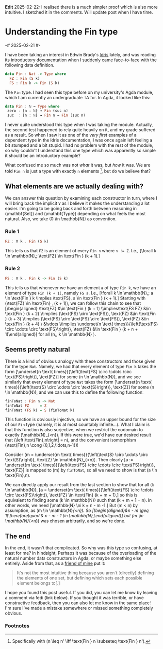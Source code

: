 **Edit** 2025-02-22: I realised there is a much simpler proof which is also more intuitive. I sketched it in the comments. Will update post when I have time.

# Understanding the Fin type

-# 2025-02-21 #-

I have been taking an interest in Edwin Brady's [Idris](https://www.idris-lang.org/) lately, and was reading its introductory documentation when I suddenly came face-to-face with the following data definition.

```hs
data Fin : Nat -> Type where
  FZ : Fin (S k)
  FS : Fin k -> Fin (S k)
```

The `Fin` type. I had seen this type before on my university's Agda module, which I am currently an undergraduate TA for. In Agda, it looked like this:

```hs
data Fin : ℕ → Type where
 zero : {n : ℕ} → Fin (suc n)
 suc  : {n : ℕ} → Fin n → Fin (suc n)
```

I never quite understood this type when I was taking the module. Actually, the second test happened to rely quite heavily on it, and my grade suffered as a result. So when I saw it as one of the *very first* examples of a dependent type in the Idris documentation, I was once again left feeling a bit stumped and a bit stupid. I had no problem with the rest of the module, so why couldn't I understand this one type which was apparently so simple it should be an introductory example?

What confused me so much was not *what* it was, but *how* it was. We are told `Fin n` is just a type with exactly `n` elements [^1], but do we believe that?

## What elements are we actually dealing with?

We can answer this question by examining each constructor in turn, where I will bring back the implicit `∀` as I believe it makes the understanding a lot easier. I'm going to be going back and forth between reasoning in \(\mathbf{Set}\) and \(\mathbf{Type}\) depending on what feels the most natural. Also, we take \(0 \in \mathbb{N}\) as convention.

### Rule 1

```hs
FZ : ∀ k . Fin (S k)
```

This tells us that `FZ` is an element of every `Fin n` where `n != Z`. I.e., \[\forall k \in \mathbb{N},\; \text{FZ} \in \text{Fin } (k + 1).\]

### Rule 2

```hs
FS : ∀ k . Fin k -> Fin (S k)
```

This tells us that whenever we have an element `a` of type `Fin k`, we have an element of type `Fin (k + 1)`, namely `FS a`. I.e.,
\[\forall k \in \mathbb{N},\; a \in \text{Fin } k \implies \text{FS}\, a \in \text{Fin } (k + 1).\] Starting with \(\text{FZ} \in \text{Fin} \, (k + 1)\), we can follow this chain to see that
\[\begin{aligned} \text{FZ} &\in \text{Fin } (k + 1) \\\implies\text{FS FZ} &\in \text{Fin } (k + 2) \\\implies (\text{FS} \circ \text{FS})\, \text{FZ} &\in \text{Fin } (k + 3) \\\implies (\text{FS} \circ \text{FS} \circ \text{FS})\, \text{FZ} &\in \text{Fin } (k + 4) \\ &\vdots \\\implies \underset{n \text{ times}}{\left(\text{FS} \circ \cdots \circ \text{FS}\right)}\, \text{FZ} &\in \text{Fin } (k + n + 1)\end{aligned}\] for all \(n,\, k \in \mathbb{N} \).

## Seems pretty natural

There is a kind of obvious analogy with these constructors and those given for the type `Nat`. Namely, we had that every element of type `Fin k` takes the form
\[\underset{n \text{ times}}{\left(\text{FS} \circ \cdots \circ \text{FS}\right)}\, \text{FZ}\] for some \(n \in \mathbb{N}\), and we see similarly that every element of type `Nat` takes the form
\[\underset{n \text{ times}}{\left(\text{S} \circ \cdots \circ \text{S}\right)}\, \text{Z}\] for some \(n \in \mathbb{N}\),
and we can use this to define the following function:

```hs
finToNat : Fin n -> Nat
finToNat FZ     = Z
finToNat (FS k) = S (finToNat k)
```

This function is obviously injective, so we have an upper bound for the size of our `Fin` type (namely, it is at most countably infinite...). What I claim is that this function is also surjective, when we restrict the codomain to exactly \(\mathbb{N}_{<n}\). If this were true, we'd have our desired result that \(\left|\text{Fin}\,n\right| = n\), and the convenient isomorphism \(\text{Fin}\,n \cong \{0,1,2,\ldots,n-1\}\)!

Consider \(m = \underset{m \text{ times}}{\left(\text{S} \circ \cdots \circ \text{S}\right)}\, \text{Z} \in \mathbb{N}_{<n}\). Then clearly \[a := \underset{m \text{ times}}{\left(\text{FS} \circ \cdots \circ \text{FS}\right)}\, \text{FZ}\] is mapped to \(m\) by `finToNat`, so all we need to show is that \(a \in \text{Fin}\,n\).

We can directly apply our result from the last section to show that for all \(k \in \mathbb{N}\),
\[a = \underset{m \text{ times}}{\left(\text{FS} \circ \cdots \circ \text{FS}\right)}\, \text{FZ} \in \text{Fin} (k + m + 1),\] so this is equivalent to finding some \(k \in \mathbb{N}\) such that \(k + m + 1 = n\). In other words, we need \[\mathbb{N} \ni k = n - m -1.\]
But \(m < n\) by assumption, as \(m \in \mathbb{N}_{<n}\). So
\[\begin{aligned}&n - m \geq 1\\\therefore\quad & n - m - 1 \in \mathbb{N},\end{aligned}\] but \(m \in \mathbb{N}_{<n}\) was chosen arbitrarily, and so we're done.

## The end

In the end, it wasn't that complicated. So why was this type so confusing, at least for me? In hindsight, Perhaps it was because of the overloading of the natural number data constructors in Agda, or maybe something else entirely. Aside from that, as a [friend of mine](https://anna-maths.xyz/) put it:

> It's not the most intuitive thing because you aren't [directly] defining the elements of one set, but defining which sets each possible element belongs to[.]

I hope you found this post useful. If you did, you can let me know by leaving a comment via fedi (link below). If you thought it was terrible, or have constructive feedback, then you can also let me know in the same place! I'm sure I've made a mistake somewhere or missed something completely obvious.

### Footnotes

[^1]: Specifically with \(n \leq n' \iff \text{Fin } n \subseteq \text{Fin } n'\).
